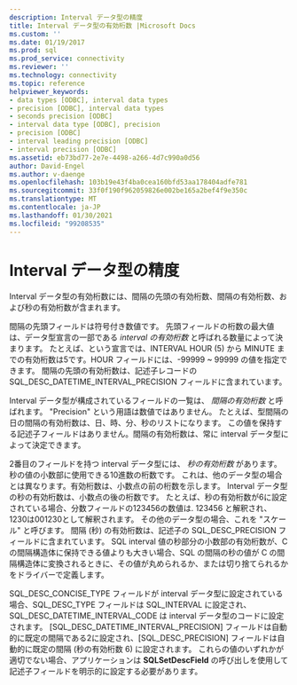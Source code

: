 ```yaml
---
description: Interval データ型の精度
title: Interval データ型の有効桁数 |Microsoft Docs
ms.custom: ''
ms.date: 01/19/2017
ms.prod: sql
ms.prod_service: connectivity
ms.reviewer: ''
ms.technology: connectivity
ms.topic: reference
helpviewer_keywords:
- data types [ODBC], interval data types
- precision [ODBC], interval data types
- seconds precision [ODBC]
- interval data type [ODBC], precision
- precision [ODBC]
- interval leading precision [ODBC]
- interval precision [ODBC]
ms.assetid: eb73bd77-2e7e-4498-a266-4d7c990a0d56
author: David-Engel
ms.author: v-daenge
ms.openlocfilehash: 103b19e43f4ba0cea160bfd53aa178404adfe781
ms.sourcegitcommit: 33f0f190f962059826e002be165a2bef4f9e350c
ms.translationtype: MT
ms.contentlocale: ja-JP
ms.lasthandoff: 01/30/2021
ms.locfileid: "99208535"
---
```

# <a name="interval-data-type-precision"></a>Interval データ型の精度
Interval データ型の有効桁数には、間隔の先頭の有効桁数、間隔の有効桁数、および秒の有効桁数が含まれます。  
  
 間隔の先頭フィールドは符号付き数値です。 先頭フィールドの桁数の最大値は、データ型宣言の一部である *interval の有効桁数* と呼ばれる数量によって決まります。 たとえば、という宣言では、INTERVAL HOUR (5) から MINUTE までの有効桁数は5です。HOUR フィールドには、-99999 ~ 99999 の値を指定できます。 間隔の先頭の有効桁数は、記述子レコードの SQL_DESC_DATETIME_INTERVAL_PRECISION フィールドに含まれています。  
  
 Interval データ型が構成されているフィールドの一覧は、 *間隔の有効桁数* と呼ばれます。 "Precision" という用語は数値ではありません。 たとえば、型間隔の日の間隔の有効桁数は、日、時、分、秒のリストになります。 この値を保持する記述子フィールドはありません。間隔の有効桁数は、常に interval データ型によって決定できます。  
  
 2番目のフィールドを持つ interval データ型には、 *秒の有効桁数* があります。 秒の値の小数部に使用できる10進数の桁数です。 これは、他のデータ型の場合とは異なります。有効桁数は、小数点の前の桁数を示します。 Interval データ型の秒の有効桁数は、小数点の後の桁数です。 たとえば、秒の有効桁数が6に設定されている場合、分数フィールドの123456の数値は. 123456 と解釈され、1230は001230として解釈されます。 その他のデータ型の場合、これを "スケール" と呼びます。 間隔 (秒) の有効桁数は、記述子の SQL_DESC_PRECISION フィールドに含まれています。 SQL interval 値の秒部分の小数部の有効桁数が、C の間隔構造体に保持できる値よりも大きい場合、SQL の間隔の秒の値が C の間隔構造体に変換されるときに、その値が丸められるか、または切り捨てられるかをドライバーで定義します。  
  
 SQL_DESC_CONCISE_TYPE フィールドが interval データ型に設定されている場合、SQL_DESC_TYPE フィールドは SQL_INTERVAL に設定され、SQL_DESC_DATETIME_INTERVAL_CODE は interval データ型のコードに設定されます。 [SQL_DESC_DATETIME_INTERVAL_PRECISION] フィールドは自動的に既定の間隔である2に設定され、[SQL_DESC_PRECISION] フィールドは自動的に既定の間隔 (秒の有効桁数 6) に設定されます。 これらの値のいずれかが適切でない場合、アプリケーションは **SQLSetDescField** の呼び出しを使用して記述子フィールドを明示的に設定する必要があります。

